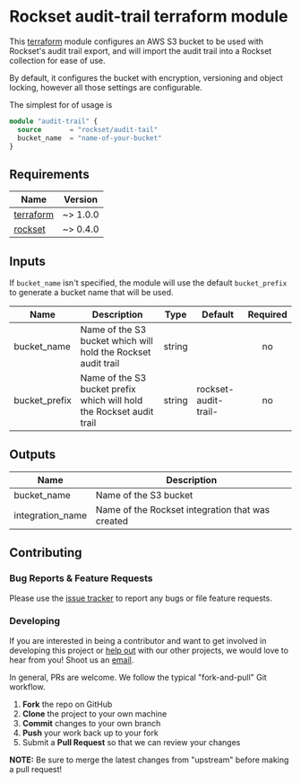 # Rockset audit-trail terraform module

This [terraform](https://terraform.io) module configures an AWS S3 bucket to be used with Rockset's audit trail export,
and will import the audit trail into a Rockset collection for ease of use.

By default, it configures the bucket with encryption, versioning and object locking,
however all those settings are configurable. 

The simplest for of usage is

```terraform
module "audit-trail" {
  source       = "rockset/audit-tail"
  bucket_name  = "name-of-your-bucket"
}
```

## Requirements

| Name | Version |
|------|---------|
| <a name="requirement_terraform"></a> [terraform](#requirement\_terraform) | ~> 1.0.0 |
| <a name="requirement_rockset"></a> [rockset](#requirement\_rockset) | ~> 0.4.0 |

## Inputs

If `bucket_name` isn't specified, the module will use the default `bucket_prefix` to generate a bucket name that will be used.

| Name | Description | Type | Default | Required |
|------|-------------|------|---------|:--------:|
| bucket_name | Name of the S3 bucket which will hold the Rockset audit trail | string | | no |
| bucket_prefix | Name of the S3 bucket prefix which will hold the Rockset audit trail | string | rockset-audit-trail- | no |

## Outputs

| Name | Description |
|------|-------------|
| bucket_name | Name of the S3 bucket |
| integration_name | Name of the Rockset integration that was created | 

## Contributing

### Bug Reports & Feature Requests

Please use the [issue tracker](https://github.com/rockset/terraform-rockset-audit-trail-bucket/issues) to report any bugs or file feature requests.

### Developing

If you are interested in being a contributor and want to get involved in developing this project or [help out](https://cpco.io/help-out) with our other projects, we would love to hear from you! Shoot us an [email](mailto:support@rockset.com).

In general, PRs are welcome. We follow the typical "fork-and-pull" Git workflow.

1. **Fork** the repo on GitHub
2. **Clone** the project to your own machine
3. **Commit** changes to your own branch
4. **Push** your work back up to your fork
5. Submit a **Pull Request** so that we can review your changes

**NOTE:** Be sure to merge the latest changes from "upstream" before making a pull request!
